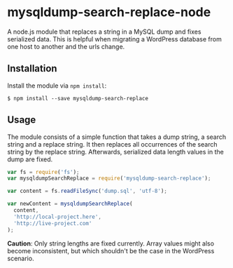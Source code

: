 # mysqldump-search-replace-node
A node.js module that replaces a string in a MySQL dump and fixes serialized data. This is helpful when migrating a WordPress database from one host to another and the urls change.

## Installation
Install the module via `npm install`:
```
$ npm install --save mysqldump-search-replace
```

## Usage
The module consists of a simple function that takes a dump string, a search string and a replace string. It then replaces all occurrences of the search string by the replace string. Afterwards, serialized data length values in the dump are fixed.

```js
var fs = require('fs');
var mysqldumpSearchReplace = require('mysqldump-search-replace');

var content = fs.readFileSync('dump.sql', 'utf-8');

var newContent = mysqldumpSearchReplace(
  content,
  'http://local-project.here',
  'http://live-project.com'
);
```

**Caution**: Only string lengths are fixed currently. Array values might also become inconsistent, but which shouldn't be the case in the WordPress scenario.
